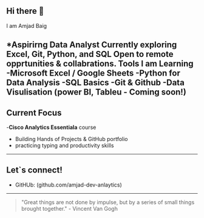 ## Hi there 👋
I am Amjad Baig

***Aspirirng Data Analyst**
    Currently exploring **Excel**, **Git**, **Python**, and **SQL**
    Open to remote opprtunities & collabrations.
**Tools I am Learning**
  -Microsoft Excel / Google Sheets 
  -Python for Data Analysis
  -SQL Basics 
  -Git & Github
  -Data Visulisation (power BI, Tableu - Coming soon!)
----
  ## Current Focus 
   -**Cisco Analytics Essentiala** course
   - Building Hands of Projects & GitHub portfolio
   - practicing typing and productivity skills
----
## Let`s connect!
 - GitHUb:
    (github.com/amjad-dev-anlaytics)
----
> "Great things are not done by impulse, but by a series of small things brought together." - Vincent Van Gogh 
